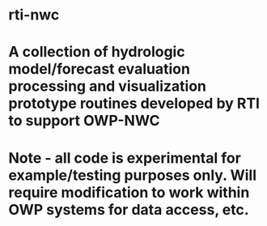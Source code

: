 # rti-nwc
# A collection of hydrologic model/forecast evaluation processing and visualization prototype routines developed by RTI to support OWP-NWC
# Note - all code is experimental for example/testing purposes only. Will require modification to work within OWP systems for data access, etc.
